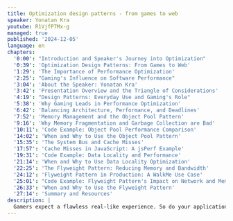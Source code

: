 ```yaml
---
title: Optimization design patterns - from games to web
speaker: Yonatan Kra
youtube: R1VjfP7Mx-g
managed: true
published: '2024-12-05'
language: en
chapters:
  '0:00': "Introduction and Speaker's Journey into Optimization"
  '0:39': 'Optimization Design Patterns: From Games to Web'
  '1:29': 'The Importance of Performance Optimization'
  '2:25': "Gaming's Influence on Software Performance"
  '3:04': 'About the Speaker: Yonatan Kra'
  '3:42': 'Presentation Overview and the Triangle of Considerations'
  '4:19': "Design Patterns: Everyday Use and Gaming's Role"
  '5:38': 'Why Gaming Leads in Performance Optimization'
  '6:42': 'Balancing Architecture, Performance, and Deadlines'
  '7:52': 'Memory Management and the Object Pool Pattern'
  '9:16': 'Why Memory Fragmentation and Garbage Collection are Bad'
  '10:11': 'Code Example: Object Pool Performance Comparison'
  '14:02': 'When and Why to Use the Object Pool Pattern'
  '15:35': 'The System Bus and Cache Misses'
  '17:57': 'Cache Misses in JavaScript: A jsPerf Example'
  '19:31': 'Code Example: Data Locality and Performance'
  '21:14': 'When and Why to Use Data Locality Optimization'
  '22:25': 'The Flyweight Pattern: Reducing Memory and Bandwidth'
  '24:12': 'Flyweight Pattern in Production: A WalkMe Use Case'
  '25:01': "Code Example: Flyweight Pattern's Impact on Network and Memory"
  '26:33': 'When and Why to Use the Flyweight Pattern'
  '27:14': 'Summary and Resources'
description: |
  Gamers expect a flawless real-like experience. So do your applications users. Utilizing techniques that are heavily used in games, can help you boost your app’s performance and also save you money in cloud expanses. We’ll see how you can save on CPU, memory and bandwidth with these techniques.
---
```


